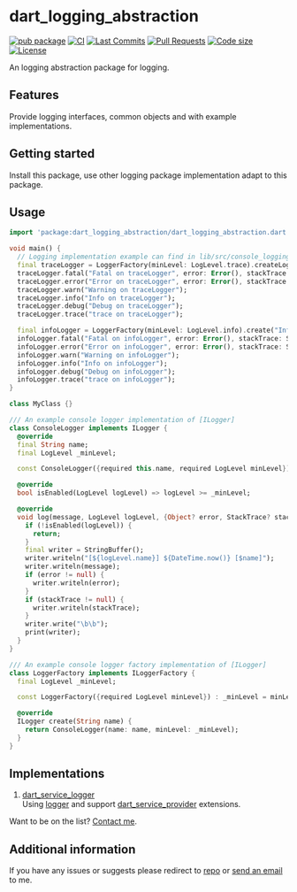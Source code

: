 <!-- 
This README describes the package. If you publish this package to pub.dev,
this README's contents appear on the landing page for your package.

For information about how to write a good package README, see the guide for
[writing package pages](https://dart.dev/tools/pub/writing-package-pages). 

For general information about developing packages, see the Dart guide for
[creating packages](https://dart.dev/guides/libraries/create-packages)
and the Flutter guide for
[developing packages and plugins](https://flutter.dev/to/develop-packages). 
-->

# dart_logging_abstraction

[![pub package](https://img.shields.io/pub/v/dart_logging_abstraction?logo=dart&logoColor=00b9fc)](https://pub.dev/packages/dart_logging_abstraction)
[![CI](https://img.shields.io/github/actions/workflow/status/codelovercc/dart_logging_abstraction/dart.yml?branch=main&logo=github-actions&logoColor=white)](https://github.com/codelovercc/dart_logging_abstraction/actions)
[![Last Commits](https://img.shields.io/github/last-commit/codelovercc/dart_logging_abstraction?logo=git&logoColor=white)](https://github.com/codelovercc/dart_logging_abstraction/commits/main)
[![Pull Requests](https://img.shields.io/github/issues-pr/codelovercc/dart_logging_abstraction?logo=github&logoColor=white)](https://github.com/codelovercc/dart_logging_abstraction/pulls)
[![Code size](https://img.shields.io/github/languages/code-size/codelovercc/dart_logging_abstraction?logo=github&logoColor=white)](https://github.com/codelovercc/dart_logging_abstraction)
[![License](https://img.shields.io/github/license/codelovercc/dart_logging_abstraction?logo=open-source-initiative&logoColor=green)](https://github.com/codelovercc/dart_logging_abstraction/blob/main/LICENSE)

An logging abstraction package for logging.

## Features

Provide logging interfaces, common objects and with example implementations.

## Getting started

Install this package, use other logging package implementation adapt to this package.

## Usage

```dart
import 'package:dart_logging_abstraction/dart_logging_abstraction.dart';

void main() {
  // Logging implementation example can find in lib/src/console_logging.dart
  final traceLogger = LoggerFactory(minLevel: LogLevel.trace).createLogger<MyClass>();
  traceLogger.fatal("Fatal on traceLogger", error: Error(), stackTrace: StackTrace.current);
  traceLogger.error("Error on traceLogger", error: Error(), stackTrace: StackTrace.current);
  traceLogger.warn("Warning on traceLogger");
  traceLogger.info("Info on traceLogger");
  traceLogger.debug("Debug on traceLogger");
  traceLogger.trace("trace on traceLogger");

  final infoLogger = LoggerFactory(minLevel: LogLevel.info).create("InfoLogger");
  infoLogger.fatal("Fatal on infoLogger", error: Error(), stackTrace: StackTrace.current);
  infoLogger.error("Error on infoLogger", error: Error(), stackTrace: StackTrace.current);
  infoLogger.warn("Warning on infoLogger");
  infoLogger.info("Info on infoLogger");
  infoLogger.debug("Debug on infoLogger");
  infoLogger.trace("trace on infoLogger");
}

class MyClass {}
```

```dart
/// An example console logger implementation of [ILogger]
class ConsoleLogger implements ILogger {
  @override
  final String name;
  final LogLevel _minLevel;

  const ConsoleLogger({required this.name, required LogLevel minLevel}) : _minLevel = minLevel;

  @override
  bool isEnabled(LogLevel logLevel) => logLevel >= _minLevel;

  @override
  void log(message, LogLevel logLevel, {Object? error, StackTrace? stackTrace}) {
    if (!isEnabled(logLevel)) {
      return;
    }
    final writer = StringBuffer();
    writer.writeln("[${logLevel.name}] ${DateTime.now()} [$name]");
    writer.writeln(message);
    if (error != null) {
      writer.writeln(error);
    }
    if (stackTrace != null) {
      writer.writeln(stackTrace);
    }
    writer.write("\b\b");
    print(writer);
  }
}

/// An example console logger factory implementation of [ILogger]
class LoggerFactory implements ILoggerFactory {
  final LogLevel _minLevel;

  const LoggerFactory({required LogLevel minLevel}) : _minLevel = minLevel;

  @override
  ILogger create(String name) {
    return ConsoleLogger(name: name, minLevel: _minLevel);
  }
}
```

## Implementations

1. [dart_service_logger](https://pub.dev/packages/dart_service_logger)  
   Using [logger](https://pub.dev/packages/logger) and
   support [dart_service_provider](https://pub.dev/packages/dart_service_provider) extensions.

Want to be on the list? [Contact me](mailto:codelovercc@gmail.com).

## Additional information

If you have any issues or suggests please redirect
to [repo](https://github.com/codelovercc/dart_logging_abstraction)
or [send an email](mailto:codelovercc@gmail.com) to me.
